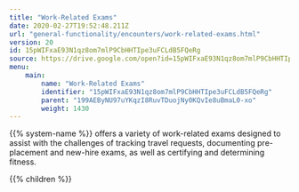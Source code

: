 ```yaml
---
title: "Work-Related Exams"
date: 2020-02-27T19:52:48.211Z
url: "general-functionality/encounters/work-related-exams.html"
version: 20
id: 15pWIFxaE93N1qz8om7mlP9CbHHTIpe3uFCLdB5FQeRg
source: https://drive.google.com/open?id=15pWIFxaE93N1qz8om7mlP9CbHHTIpe3uFCLdB5FQeRg
menu:
    main:
        name: "Work-Related Exams"
        identifier: "15pWIFxaE93N1qz8om7mlP9CbHHTIpe3uFCLdB5FQeRg"
        parent: "199AEByNU97uYKqzI8RuvTDuojNy0KQvIe8uBmaL0-xo"
        weight: 1430
---
```









{{% system-name %}} offers a variety of work-related exams designed to assist with the challenges of tracking travel requests, documenting pre-placement and new-hire exams, as well as certifying and determining fitness.







{{% children %}}

